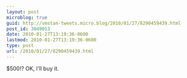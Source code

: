 ```yaml
---
layout: post
microblog: true
guid: http://vmstan-tweets.micro.blog/2010/01/27/8290459439.html
post_id: 3049053
date: 2010-01-27T13:19:36-0600
lastmod: 2010-01-27T13:19:36-0600
type: post
url: /2010/01/27/8290459439.html
---
```

$500!? OK, I'll buy it.
